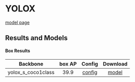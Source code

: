 # YOLOX

[model page](https://github.com/open-mmlab/mmdetection/blob/3.x/configs/yolox/README.md)

## Results and Models

#### Box Results

|      Backbone      | box AP |             Config              |                                                       Download                                                        |
| :----------------: | :----: | :-----------------------------: | :-------------------------------------------------------------------------------------------------------------------: |
| yolox_s_coco1class |  39.9  | [config](yolox_s_coco1class.py) | [model](https://github.com/okotaku/dethub-weights/releases/download/v0.1.1coco1class/yolox_s_coco1class-596787a8.pth) |
